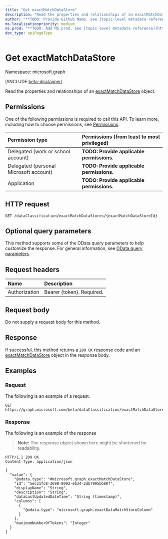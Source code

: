 ```yaml
---
title: "Get exactMatchDataStore"
description: "Read the properties and relationships of an exactMatchDataStore object."
author: "**TODO: Provide Github Name. See [topic-level metadata reference](https://aka.ms/msgo?pagePath=Document-APIs/Guidelines/Metadata)**"
ms.localizationpriority: medium
ms.prod: "**TODO: Add MS prod. See [topic-level metadata reference](https://aka.ms/msgo?pagePath=Document-APIs/Guidelines/Metadata)**"
doc_type: apiPageType
---
```


# Get exactMatchDataStore
Namespace: microsoft.graph

[!INCLUDE [beta-disclaimer](../../includes/beta-disclaimer.md)]

Read the properties and relationships of an [exactMatchDataStore](../resources/exactmatchdatastore.md) object.

## Permissions
One of the following permissions is required to call this API. To learn more, including how to choose permissions, see [Permissions](/graph/permissions-reference).

|Permission type|Permissions (from least to most privileged)|
|:---|:---|
|Delegated (work or school account)|**TODO: Provide applicable permissions.**|
|Delegated (personal Microsoft account)|**TODO: Provide applicable permissions.**|
|Application|**TODO: Provide applicable permissions.**|

## HTTP request

<!-- {
  "blockType": "ignored"
}
-->
``` http
GET /dataClassification/exactMatchDataStores/{exactMatchDataStoreId}
```

## Optional query parameters
This method supports some of the OData query parameters to help customize the response. For general information, see [OData query parameters](/graph/query-parameters).

## Request headers
|Name|Description|
|:---|:---|
|Authorization|Bearer {token}. Required.|

## Request body
Do not supply a request body for this method.

## Response

If successful, this method returns a `200 OK` response code and an [exactMatchDataStore](../resources/exactmatchdatastore.md) object in the response body.

## Examples

### Request
The following is an example of a request.
<!-- {
  "blockType": "request",
  "name": "get_exactmatchdatastore"
}
-->
``` http
GET https://graph.microsoft.com/beta/dataClassification/exactMatchDataStores/{exactMatchDataStoreId}
```


### Response
The following is an example of the response
>**Note:** The response object shown here might be shortened for readability.
<!-- {
  "blockType": "response",
  "truncated": true,
  "@odata.type": "microsoft.graph.exactMatchDataStore"
}
-->
``` http
HTTP/1.1 200 OK
Content-Type: application/json

{
  "value": {
    "@odata.type": "#microsoft.graph.exactMatchDataStore",
    "id": "5ec21fc8-3698-8092-eb34-2db7995bb80f",
    "displayName": "String",
    "description": "String",
    "dataLastUpdatedDateTime": "String (timestamp)",
    "columns": [
      {
        "@odata.type": "microsoft.graph.exactDataMatchStoreColumn"
      }
    ],
    "maximumNumberOfTokens": "Integer"
  }
}
```

